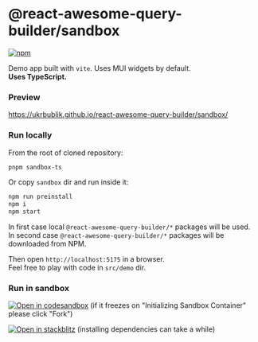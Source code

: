 # @react-awesome-query-builder/sandbox

[![npm](https://img.shields.io/npm/v/@react-awesome-query-builder/sandbox.svg)](https://www.npmjs.com/package/@react-awesome-query-builder/sandbox)

Demo app built with `vite`.
Uses MUI widgets by default.  
**Uses TypeScript.**

### Preview
https://ukrbublik.github.io/react-awesome-query-builder/sandbox/

### Run locally
From the root of cloned repository:
```sh
pnpm sandbox-ts
```

Or copy `sandbox` dir and run inside it:
```sh
npm run preinstall
npm i
npm start
```

In first case local `@react-awesome-query-builder/*` packages will be used.  
In second case `@react-awesome-query-builder/*` packages will be downloaded from NPM.  

Then open `http://localhost:5175` in a browser.  
Feel free to play with code in `src/demo` dir.  

### Run in sandbox
[![Open in codesandbox](https://codesandbox.io/static/img/play-codesandbox.svg)](https://codesandbox.io/s/github/ukrbublik/react-awesome-query-builder/tree/master/packages/sandbox?file=/src/demo/config_simple.tsx)
(if it freezes on "Initializing Sandbox Container" please click "Fork")

[![Open in stackblitz](https://developer.stackblitz.com/img/open_in_stackblitz.svg)](https://stackblitz.com/github/ukrbublik/react-awesome-query-builder/tree/master?file=packages%2Fsandbox%2Fsrc%2Fdemo%2Fconfig_simple.tsx&terminal=sandbox-ts)
(installing dependencies can take a while)
